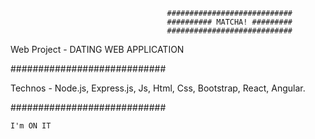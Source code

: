                                        ############################
                                       ########## MATCHA! #########
                                       ############################

Web Project - DATING WEB APPLICATION


############################

Technos - Node.js, Express.js, Js, Html, Css, Bootstrap, React, Angular.

############################

	I'm ON IT
